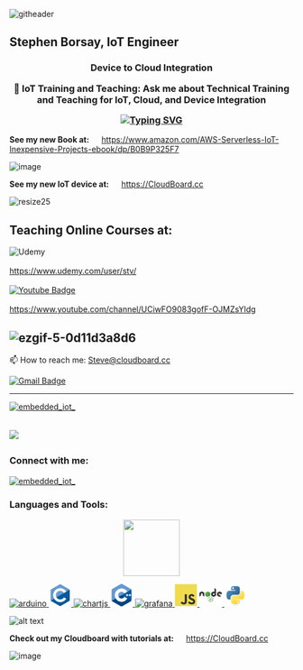 
![githeader](https://github.com/user-attachments/assets/2e38eeff-75ea-41bc-ace5-a96c7efa026e)


## Stephen Borsay, IoT Engineer

<h3 align="center">Device to Cloud Integration</p>

💬 IoT Training and Teaching: Ask me about Technical Training and Teaching for IoT, Cloud, and Device Integration</br>

[![Typing SVG](https://readme-typing-svg.herokuapp.com?font=Fira+Code&duration=5500&pause=1000&color=2F2EF7&center=true&multiline=true&width=435&lines=My+New+Book+on+Amazon;%22AWS+Serverless+IoT%22)](https://git.io/typing-svg) </h3>
**See my new Book at:**  &emsp; https://www.amazon.com/AWS-Serverless-IoT-Inexpensive-Projects-ebook/dp/B0B9P325F7
</br></p>
![image](https://user-images.githubusercontent.com/16296900/187732695-c24d884f-bdbf-4a44-8788-e6119ffacbaa.png)

**See my new IoT device at:**  &emsp; https://CloudBoard.cc
</br></p>
![resize25](https://user-images.githubusercontent.com/16296900/187734068-ba0d510b-171a-4d1b-b8c0-5df97e877f6b.jpg)

## Teaching Online Courses at:

![Udemy](https://img.shields.io/badge/Udemy-A435F0?style=for-the-badge&logo=Udemy&logoColor=white) </br> </br>  https://www.udemy.com/user/stv/  </br>
</br> <a href="https://www.youtube.com/channel/UCiwFO9083gofF-OJMZsYIdg">
    <img src="https://img.shields.io/badge/YouTube-red?style=for-the-badge&logo=youtube&logoColor=white" alt="Youtube Badge"/>  </br>
  </a></br>
  https://www.youtube.com/channel/UCiwFO9083gofF-OJMZsYIdg
  </br>

![ezgif-5-0d11d3a8d6](https://user-images.githubusercontent.com/16296900/152267669-32a10f21-0ffa-40bc-a67c-a72c5eb9b999.gif)
---

📫 How to reach me: Steve@cloudboard.cc </br>

[![Gmail Badge](https://img.shields.io/badge/-Borsay@gmail.com-c14438?style=flat-square&logo=Gmail&logoColor=white&link=mailto:Borsay@gmail.com)](mailto:mBorsay@gmail.com) 

---

<p align="left"> <a href="https://twitter.com/embedded_iot_" target="blank"><img src="https://img.shields.io/twitter/follow/embedded_iot_?logo=twitter&style=for-the-badge" alt="embedded_iot_" /></a> </p>

![](https://komarev.com/ghpvc/?username=sborsay)
---

<h3 align="left">Connect with me:</h3>
<p align="left">
<a href="https://twitter.com/embedded_iot_" target="blank"><img align="center" src="https://raw.githubusercontent.com/rahuldkjain/github-profile-readme-generator/master/src/images/icons/Social/twitter.svg" alt="embedded_iot_" height="30" width="40" /></a>
  

  
</p>

<h3 align="left">Languages and Tools:</h3>

<div class="col-md-2 col-lg-4  zoom-on-hover" style="display: flex; justify-content: center;"><img width="100px", height="100px" src="https://icon.vimalverma.in/img/?tool=amazon-web-services&acol=gold"></div>

<p align="left"> <a href="https://www.arduino.cc/" target="_blank" rel="noreferrer"> <img src="https://cdn.worldvectorlogo.com/logos/arduino-1.svg" alt="arduino" width="40" height="40"/> </a> <a href="https://www.cprogramming.com/" target="_blank" rel="noreferrer"> <img src="https://raw.githubusercontent.com/devicons/devicon/master/icons/c/c-original.svg" alt="c" width="40" height="40"/> </a> <a href="https://www.chartjs.org" target="_blank" rel="noreferrer"> <img src="https://www.chartjs.org/media/logo-title.svg" alt="chartjs" width="40" height="40"/> </a> <a href="https://www.w3schools.com/cpp/" target="_blank" rel="noreferrer"> <img src="https://raw.githubusercontent.com/devicons/devicon/master/icons/cplusplus/cplusplus-original.svg" alt="cplusplus" width="40" height="40"/> </a> <a href="https://grafana.com" target="_blank" rel="noreferrer"> <img src="https://www.vectorlogo.zone/logos/grafana/grafana-icon.svg" alt="grafana" width="40" height="40"/> </a> <a href="https://developer.mozilla.org/en-US/docs/Web/JavaScript" target="_blank" rel="noreferrer"> <img src="https://raw.githubusercontent.com/devicons/devicon/master/icons/javascript/javascript-original.svg" alt="javascript" width="40" height="40"/> </a> <a href="https://nodejs.org" target="_blank" rel="noreferrer"> <img src="https://raw.githubusercontent.com/devicons/devicon/master/icons/nodejs/nodejs-original-wordmark.svg" alt="nodejs" width="40" height="40"/> </a> <a href="https://www.python.org" target="_blank" rel="noreferrer"> <img src="https://raw.githubusercontent.com/devicons/devicon/master/icons/python/python-original.svg" alt="python" width="40" height="40"/> </a></p>

![alt text](https://github.com/sborsay/Serverless-IoT-on-AWS/blob/master/Level4_design/resize15.jpg?raw=true)

**Check out my Cloudboard with tutorials at:**  &emsp; https://CloudBoard.cc

![image](https://user-images.githubusercontent.com/16296900/152218861-32746953-e7bc-4981-b71e-84fc3d45febd.png)


<!--
**sborsay/sborsay** is a ✨ _special_ ✨ repository because its `README.md` (this file) appears on your GitHub profile.

Here are some ideas to get you started:

- 🔭 I’m currently working on ...
- 🌱 I’m currently learning ...
- 👯 I’m looking to collaborate on ...
- 🤔 I’m looking for help with ...
- 💬 Ask me about ...
- 📫 How to reach me: ...
- 😄 Pronouns: ...
- ⚡ Fun fact: ...
-->
